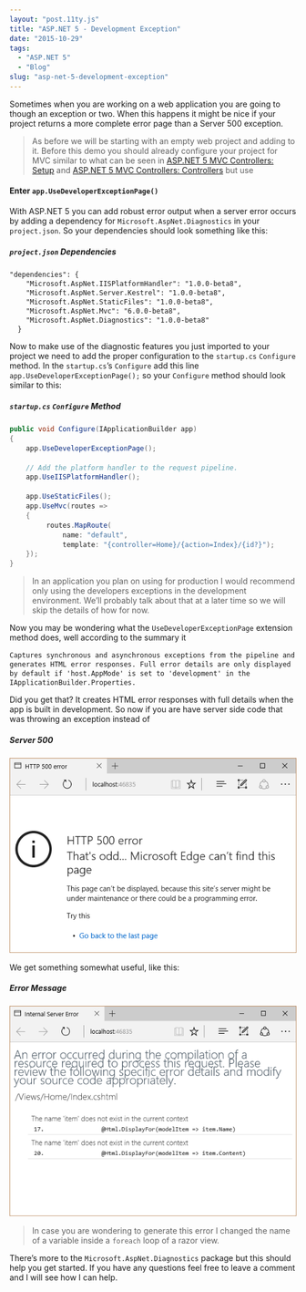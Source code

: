 ```yaml
---
layout: "post.11ty.js"
title: "ASP.NET 5 - Development Exception"
date: "2015-10-29"
tags: 
  - "ASP.NET 5"
  - "Blog"
slug: "asp-net-5-development-exception"
---
```


Sometimes when you are working on a web application you are going to though an exception or two. When this happens it might be nice if your project returns a more complete error page than a Server 500 exception.

> As before we will be starting with an empty web project and adding to it. Before this demo you should already configure your project for MVC similar to what can be seen in [ASP.NET 5 MVC Controllers: Setup](/2015/05/15/asp-net-5-mvc-controllers-setup/) and [ASP.NET 5 MVC Controllers: Controllers](/2015/05/18/asp-net-5-mvc-controllers-controllers/) but use

#### Enter `app.UseDeveloperExceptionPage()`

With ASP.NET 5 you can add robust error output when a server error occurs by adding a dependency for `Microsoft.AspNet.Diagnostics` in your `project.json`. So your dependencies should look something like this:

##### `project.json` Dependencies

```
"dependencies": {
    "Microsoft.AspNet.IISPlatformHandler": "1.0.0-beta8",
    "Microsoft.AspNet.Server.Kestrel": "1.0.0-beta8",
    "Microsoft.AspNet.StaticFiles": "1.0.0-beta8",
    "Microsoft.AspNet.Mvc": "6.0.0-beta8",
    "Microsoft.AspNet.Diagnostics": "1.0.0-beta8"
  }
```

Now to make use of the diagnostic features you just imported to your project we need to add the proper configuration to the `startup.cs` `Configure` method. In the `startup.cs`’s `Configure` add this line `app.UseDeveloperExceptionPage();` so your `Configure` method should look similar to this:

##### `startup.cs` `Configure` Method

```csharp
public void Configure(IApplicationBuilder app)  
{
    app.UseDeveloperExceptionPage();

    // Add the platform handler to the request pipeline.
    app.UseIISPlatformHandler();

    app.UseStaticFiles();
    app.UseMvc(routes =>
    {
         routes.MapRoute(
             name: "default",
             template: "{controller=Home}/{action=Index}/{id?}");
    });
}
```

> In an application you plan on using for production I would recommend only using the developers exceptions in the development environment. We’ll probably talk about that at a later time so we will skip the details of how for now.

Now you may be wondering what the `UseDeveloperExceptionPage` extension method does, well according to the summary it

```
Captures synchronous and asynchronous exceptions from the pipeline and generates HTML error responses. Full error details are only displayed by default if 'host.AppMode' is set to 'development' in the IApplicationBuilder.Properties.  
```

Did you get that? It creates HTML error responses with full details when the app is built in development. So now if you are have server side code that was throwing an exception instead of

##### Server 500

![Sever 500 Error](images/00-500-error3.png)

We get something somewhat useful, like this:

##### Error Message

![Error message](images/01-error-message3.png)

> In case you are wondering to generate this error I changed the name of a variable inside a `foreach` loop of a razor view.

There’s more to the `Microsoft.AspNet.Diagnostics` package but this should help you get started. If you have any questions feel free to leave a comment and I will see how I can help.
